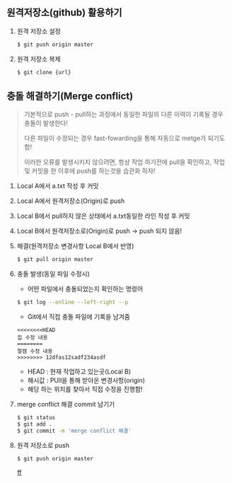 ## 원격저장소(github) 활용하기

1. 원격 저장소 설정

   ``` bash
   $ git push origin master
   ```

   

2. 원격 저장소 복제

   ```bash
   $ git clone {url}
   ```



## 충돌 해결하기(Merge conflict)

> 기본적으로 push - pull하는 과정에서 동일한 파일의 다른 이력이 기록될 경우 충돌이 발생한다!
>
> 다른 파일이 수정되는 경우 fast-fowarding을 통해 자동으로 metge가 되기도함! 
>
> 이러한 오류를 발생시키지 않으려면, 항상 작업 하기전에 pull을 확인하고, 작업 및 커밋을 한 이후에 push를 하는것을 습관화 하자!

1. Local A에서 a.txt 작성 후 커밋

2. Local A에서 원격저장소(Origin)로 push

3. Local B에서 pull하지 않은 상태에서 a.txt동일한 라인 작성 후 커밋

4. Local B에서 원격저장소로(Origin)로 push -> push 되지 않음!

5. 해결(원격저장소 변경사항 Local B에서 반영)

   ```bash
   $ git pull origin master
   ```

6. 충돌 발생(동일 파일 수정시)

   - 어떤 파일에서 충돌되었는지 확인하는 명령어

   ```bash
   $ git log --online --left-right --p
   ```

   - Git에서 직접 충돌 파일에 기록을 남겨줌

   ``` 
   <<<<<<<<HEAD
   집 수정 내용
   ========
   멀캠 수정 내용
   >>>>>>>> 12dfas12sadf234asdf
   ```

   - HEAD : 현재 작업하고 있는곳(Local B)
   - 해시값 : PUll을 통해 받아온 변경사항(origin)
   - 해당 하는 위치를 찾아서 직접 수정을 진행함!

7. merge conflict 해결 commit 남기기

   ```bash
   $ git status
   $ git add .
   $ git commit -m 'merge conflict 해결'
   ```

8. 원격 저장소로 push

   ```bash
   $ git push origin master
   ```

   [ff](google.com)

